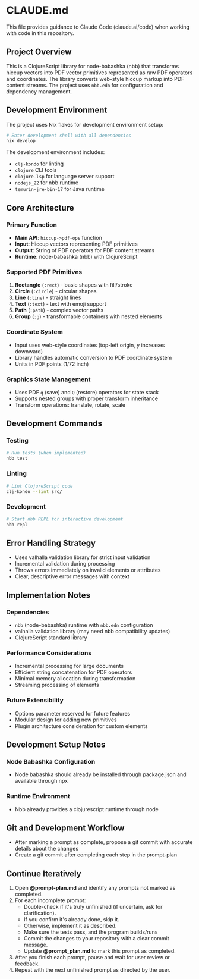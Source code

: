 # CLAUDE.md

This file provides guidance to Claude Code (claude.ai/code) when working with code in this repository.

## Project Overview

This is a ClojureScript library for node-babashka (nbb) that transforms hiccup vectors into PDF vector primitives represented as raw PDF operators and coordinates. The library converts web-style hiccup markup into PDF content streams. The project uses `nbb.edn` for configuration and dependency management.

## Development Environment

The project uses Nix flakes for development environment setup:

```bash
# Enter development shell with all dependencies
nix develop
```

The development environment includes:

- `clj-kondo` for linting
- `clojure` CLI tools
- `clojure-lsp` for language server support
- `nodejs_22` for nbb runtime
- `temurin-jre-bin-17` for Java runtime

## Core Architecture

### Primary Function

- **Main API**: `hiccup->pdf-ops` function
- **Input**: Hiccup vectors representing PDF primitives
- **Output**: String of PDF operators for PDF content streams
- **Runtime**: node-babashka (nbb) with ClojureScript

### Supported PDF Primitives

1. **Rectangle** (`:rect`) - basic shapes with fill/stroke
2. **Circle** (`:circle`) - circular shapes
3. **Line** (`:line`) - straight lines
4. **Text** (`:text`) - text with emoji support
5. **Path** (`:path`) - complex vector paths
6. **Group** (`:g`) - transformable containers with nested elements

### Coordinate System

- Input uses web-style coordinates (top-left origin, y increases downward)
- Library handles automatic conversion to PDF coordinate system
- Units in PDF points (1/72 inch)

### Graphics State Management

- Uses PDF `q` (save) and `Q` (restore) operators for state stack
- Supports nested groups with proper transform inheritance
- Transform operations: translate, rotate, scale

## Development Commands

### Testing

```bash
# Run tests (when implemented)
nbb test
```

### Linting

```bash
# Lint ClojureScript code
clj-kondo --lint src/
```

### Development

```bash
# Start nbb REPL for interactive development
nbb repl
```

## Error Handling Strategy

- Uses valhalla validation library for strict input validation
- Incremental validation during processing
- Throws errors immediately on invalid elements or attributes
- Clear, descriptive error messages with context

## Implementation Notes

### Dependencies

- `nbb` (node-babashka) runtime with `nbb.edn` configuration
- valhalla validation library (may need nbb compatibility updates)
- ClojureScript standard library

### Performance Considerations

- Incremental processing for large documents
- Efficient string concatenation for PDF operators
- Minimal memory allocation during transformation
- Streaming processing of elements

### Future Extensibility

- Options parameter reserved for future features
- Modular design for adding new primitives
- Plugin architecture consideration for custom elements

## Development Setup Notes

### Node Babashka Configuration

- Node babashka should already be installed through package.json and available through npx

### Runtime Environment

- Nbb already provides a clojurescript runtime through node

## Git and Development Workflow

- After marking a prompt as complete, propose a git commit with accurate details about the changes
- Create a git commit after completing each step in the prompt-plan

## Continue Iteratively

1. Open **@prompt-plan.md** and identify any prompts not marked as completed.
2. For each incomplete prompt:
   - Double-check if it's truly unfinished (if uncertain, ask for clarification).
   - If you confirm it's already done, skip it.
   - Otherwise, implement it as described.
   - Make sure the tests pass, and the program builds/runs
   - Commit the changes to your repository with a clear commit message.
   - Update **@prompt_plan.md** to mark this prompt as completed.
3. After you finish each prompt, pause and wait for user review or feedback.
4. Repeat with the next unfinished prompt as directed by the user.
